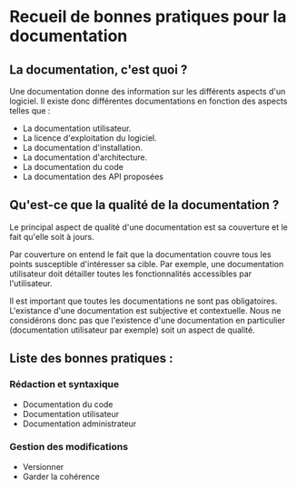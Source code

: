 Recueil de bonnes pratiques pour la documentation
=================================================

La documentation, c'est quoi ?
----------------------------

Une documentation donne des information sur les différents aspects d'un logiciel. Il existe donc différentes documentations en fonction des aspects telles que : 

* La documentation utilisateur.
* La licence d'exploitation du logiciel.
* La documentation d'installation. 
* La documentation d'architecture.
* La documentation du code 
* La documentation des API proposées


Qu'est-ce que la qualité de la documentation ?
----------------------------------------------

Le principal aspect de qualité d'une documentation est sa couverture et le fait qu'elle soit à jours.

Par couverture on entend le fait que la documentation couvre tous les points susceptible d'intéresser sa cible. Par exemple, une documentation utilisateur doit détailler toutes les fonctionnalités accessibles par l'utilisateur.

Il est important que toutes les documentations ne sont pas obligatoires. L'existance d'une documentation est subjective et contextuelle. Nous ne considérons donc pas que l'existence d'une documentation en particulier (documentation utilisateur par exemple) soit un aspect de qualité. 

Liste des bonnes pratiques :
----------------------------

### Rédaction et syntaxique

* Documentation du code
* Documentation utilisateur
* Documentation administrateur

### Gestion des modifications

* Versionner
* Garder la cohérence
